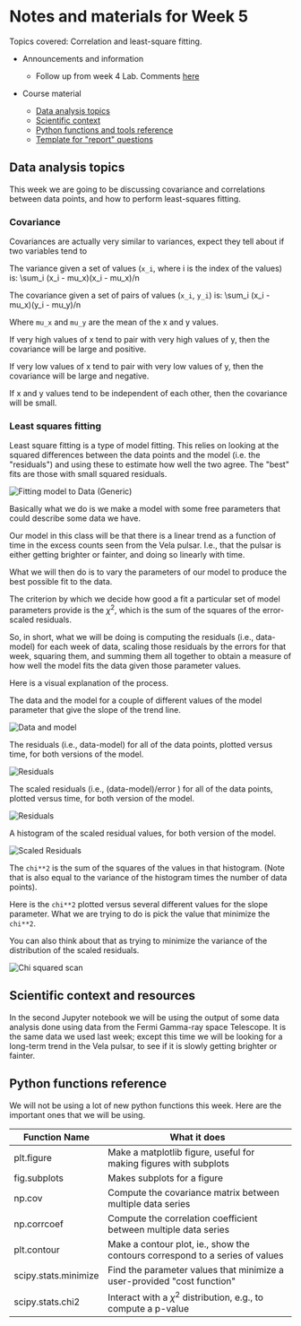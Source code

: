 # Notes and materials for Week 5

Topics covered: Correlation and least-square fitting.

* Announcements and information
  * Follow up from week 4 Lab.  Comments [here](Week4_after.md)

* Course material
  * [Data analysis topics](#Data%20analysis%20topics)
  * [Scientific context](#Scientific%20context%20and%20resources)
  * [Python functions and tools reference](#Python%20functions%20reference)
  * [Template for "report" questions](https://docs.google.com/document/d/1CRDavwRu1C37xg2_VFTXRthc-K03MIzdrciGSMwUf1g/edit?usp=sharing)

## Data analysis topics

This week we are going to be discussing covariance and correlations between data points, and how to perform least-squares fitting.

### Covariance

Covariances are actually very similar to variances, expect they tell about if two variables tend to

The variance given a set of values (`x_i`, where i is the index of the values) is:
	\sum_i (x_i - mu_x)(x_i - mu_x)/n

The covariance given a set of pairs of values (`x_i`, `y_i`) is: 
	\sum_i (x_i - mu_x)(y_i - mu_y)/n

Where `mu_x` and `mu_y` are the mean of the x and y values.

If very high values of x tend to pair with very high values of y, then the covariance will be large and positive.

If very low values of x tend to pair with very low values of y, then the covariance will be large and negative.

If x and y values tend to be independent of each other, then the covariance will be small.


### Least squares fitting

Least square fitting is a type of model fitting. This relies on looking at the squared differences between the data points and the model (i.e. the "residuals") and using these to estimate how well the two agree. The "best" fits are those with small squared residuals.

![Fitting model to Data (Generic)](Fitting.png)

Basically what we do is we make a model with some free parameters that could describe some data we have.

Our model in this class will be that there is a linear trend as a function of time in the excess counts seen from the Vela pulsar.
I.e., that the pulsar is either getting brighter or fainter, and doing so linearly with time.

What we will then do is to vary the parameters of our model to produce the best possible fit to the data.

The criterion by which we decide how good a fit a particular set of model parameters provide is the $\chi^2$, which
is the sum of the squares of the error-scaled residuals.

So, in short, what we will be doing is computing the residuals (i.e., data-model) for each week of data, scaling
those residuals by the errors for that week, squaring them, and summing them all together to obtain a measure
of how well the model fits the data given those parameter values.

Here is a visual explanation of the process.

The data and the model for a couple of different values of the model parameter that give the slope of the trend line.

![Data and model](data_and_models.png)

The residuals (i.e., data-model) for all of the data points, plotted versus time, for both versions of the model.

![Residuals](residuals_v_time.png)

The scaled residuals (i.e., (data-model)/error ) for all of the data points, plotted versus time, for both version of the model.

![Residuals](scaled_residuals_v_time.png)

A histogram of the scaled residual values, for both version of the model.

![Scaled Residuals](scaled_residuals.png)

The `chi**2` is the sum of the squares of the values in that histogram.  (Note that is also equal to the variance of the histogram
times the number of data points).

Here is the `chi**2` plotted versus several different values for the slope parameter.  What we are trying to do is pick the value that minimize the `chi**2`.

You can also think about that as trying to minimize the variance of the distribution of the scaled residuals.

![Chi squared scan](scan_slope.png)



## Scientific context and resources

In the second Jupyter notebook we will be using the output of some data analysis done using data from the Fermi Gamma-ray space Telescope.  It is the same data we used last
week; except this time we will be looking for a long-term trend in the Vela pulsar, to see if it is slowly getting brighter or fainter.


## Python functions reference

We will not be using a lot of new python functions this week.  Here
are the important ones that we will be using.

| Function Name            | What it does |
| - | - |
| plt.figure               | Make a matplotlib figure, useful for making figures with subplots |
| fig.subplots             | Makes subplots for a figure |
| np.cov                   | Compute the covariance matrix between multiple data series |
| np.corrcoef              | Compute the correlation coefficient between multiple data series |
|  plt.contour |  Make a contour plot, ie., show the contours correspond to a series of values |
| scipy.stats.minimize | Find the parameter values that minimize a user-provided "cost function" |
| scipy.stats.chi2 | Interact with a $\chi^2$ distribution, e.g., to compute a p-value |


<!--  LocalWords:  numpy.var plt.imshow plt.colorbar plt.legend
 -->
<!--  LocalWords:  numpy.std Jupyter plt.annotate matplotlib
 -->
<!--  LocalWords:  np.argmax
 -->
